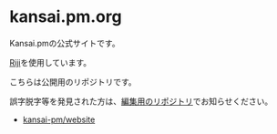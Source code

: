 # kansai.pm.org

Kansai.pmの公式サイトです。

[Riji](https://github.com/Songmu/p5-Riji)を使用しています。

こちらは公開用のリポジトリです。

誤字脱字等を発見された方は、[編集用のリポジトリ](https://github.com/kansai-pm/website)でお知らせください。

- [kansai-pm/website](https://github.com/kansai-pm/website)
